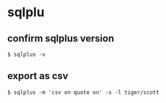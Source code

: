 # sqlplu

## confirm sqlplus version
```
$ sqlplus -v
```

## export as csv

```
$ sqlplus -m 'csv on quote on' -s -l tiger/scott
```

